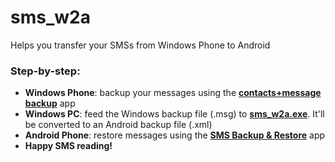 # sms_w2a
Helps you transfer your SMSs from Windows Phone to Android

### Step-by-step:
- **Windows Phone**: backup your messages using the **[contacts+message backup](https://www.microsoft.com/en-us/store/p/contacts-message-backup/9nblgggz57gm)** app
- **Windows PC**: feed the Windows backup file (.msg) to **[sms_w2a.exe](../../releases/latest)**. It'll be converted to an Android backup file (.xml)
- **Android Phone**: restore messages using the **[SMS Backup & Restore](https://play.google.com/store/apps/details?id=com.riteshsahu.SMSBackupRestore)** app
- **Happy SMS reading!**
